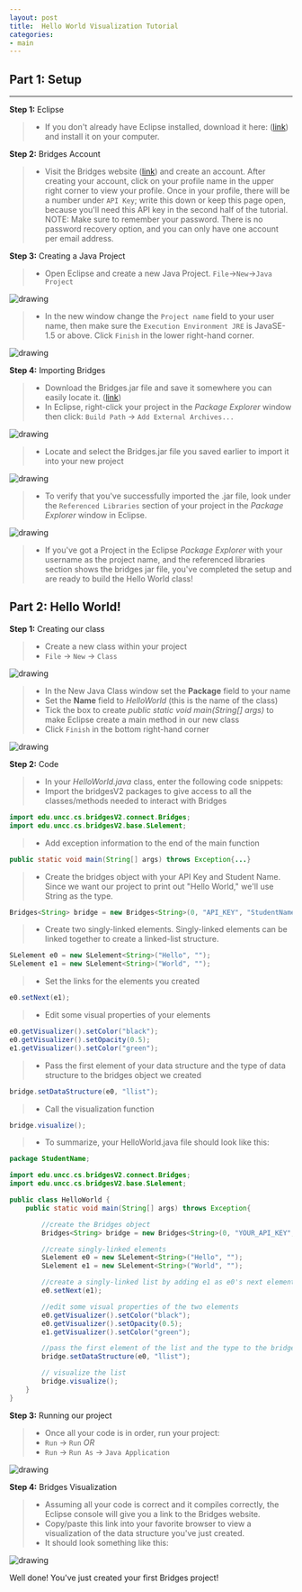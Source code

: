 ```yaml
---
layout: post
title:  Hello World Visualization Tutorial
categories:
- main
---
```


## Part 1: Setup

---

**Step 1:** Eclipse

> * If you don't already have Eclipse installed, download it here: ([link](https://www.eclipse.org/downloads/index-java8.php)) and install it on your computer.

**Step 2:** Bridges Account

> * Visit the Bridges website ([link](http://bridges-cs.herokuapp.com/login)) and create an account. After creating your account, click on your profile name in the upper right corner to view your profile. Once in your profile, there will be a number under `API Key`; write this down or keep this page open, because you'll need this API key in the second half of the tutorial.
NOTE: Make sure to remember your password. There is no password recovery option, and you can only have one account per email address.

**Step 3:** Creating a Java Project

> * Open Eclipse and create a new Java Project. `File`->`New`->`Java Project`

![drawing](/img/Tutorialv2/newJavaProject.png)

> * In the new window change the `Project name` field to your user name, then make sure the `Execution Environment JRE` is JavaSE-1.5 or above. Click `Finish` in the lower right-hand corner.

![drawing](/img/Tutorialv2/JavaProject.png)

**Step 4:** Importing Bridges

> * Download the Bridges.jar file and save it somewhere you can easily locate it. ([link](/jar/bridges_all_2.0.jar))
> * In Eclipse, right-click your project in the *Package Explorer* window then click:
`Build Path` -> `Add External Archives...`

![drawing](/img/Tutorialv2/addArchive.png)

> * Locate and select the Bridges.jar file you saved earlier to import it into your new project

![drawing](/img/Tutorialv2/jar.png)

> * To verify that you've successfully imported the .jar file, look under the `Referenced Libraries` section of your project in the *Package Explorer* window in Eclipse.

![drawing](/img/Tutorialv2/ReferencedLib.png)

> * If you've got a Project in the Eclipse *Package Explorer* with your username as the project name, and the referenced libraries section shows the bridges jar file, you've completed the setup and are ready to build the Hello World class!

## Part 2: Hello World!

**Step 1:** Creating our class

> * Create a new class within your project
> * `File` -> `New` -> `Class`

![drawing](/img/Tutorialv2/newClass.png)

> * In the New Java Class window set the **Package** field to your name
> * Set the **Name** field to *HelloWorld* (this is the name of the class)
> * Tick the box to create *public static void main(String[] args)* to make Eclipse create a main method in our new class
> * Click `Finish` in the bottom right-hand corner

![drawing](/img/Tutorialv2/class.png)

**Step 2:** Code

> * In your *HelloWorld.java* class, enter the following code snippets:
> * Import the bridgesV2 packages to give access to all the classes/methods needed to interact with Bridges

```java
import edu.uncc.cs.bridgesV2.connect.Bridges;
import edu.uncc.cs.bridgesV2.base.SLelement;
```
> * Add exception information to the end of the main function

```java
public static void main(String[] args) throws Exception{...}
```
> * Create the bridges object with your API Key and Student Name. Since we want our project to print out "Hello World," we'll use String as the type.

```java
Bridges<String> bridge = new Bridges<String>(0, "API_KEY", "StudentName")
```
> * Create two singly-linked elements. Singly-linked elements can be linked together to create a linked-list structure.

```java
SLelement e0 = new SLelement<String>("Hello", "");
SLelement e1 = new SLelement<String>("World", "");
```
> * Set the links for the elements you created

```java
e0.setNext(e1);
```
> * Edit some visual properties of your elements

```java
e0.getVisualizer().setColor("black");
e0.getVisualizer().setOpacity(0.5);
e1.getVisualizer().setColor("green");
```
> * Pass the first element of your data structure and the type of data structure to the bridges object we created

```java
bridge.setDataStructure(e0, "llist");
```
> * Call the visualization function

```java
bridge.visualize();
```
> * To summarize, your HelloWorld.java file should look like this:

```java
package StudentName;

import edu.uncc.cs.bridgesV2.connect.Bridges;
import edu.uncc.cs.bridgesV2.base.SLelement;

public class HelloWorld {
    public static void main(String[] args) throws Exception{

        //create the Bridges object
        Bridges<String> bridge = new Bridges<String>(0, "YOUR_API_KEY", "YOUR_STUDENT_NAME");

        //create singly-linked elements
        SLelement e0 = new SLelement<String>("Hello", "");
        SLelement e1 = new SLelement<String>("World", "");

        //create a singly-linked list by adding e1 as e0's next element
        e0.setNext(e1);

        //edit some visual properties of the two elements
        e0.getVisualizer().setColor("black");
        e0.getVisualizer().setOpacity(0.5);
        e1.getVisualizer().setColor("green");

        //pass the first element of the list and the type to the bridges object
        bridge.setDataStructure(e0, "llist");

        // visualize the list
        bridge.visualize();
    }
}
```

**Step 3:** Running our project

> * Once all your code is in order, run your project:
> * `Run` -> `Run`  *OR*
> * `Run` -> `Run As` -> `Java Application`

![drawing](/img/Tutorialv2/runAs.png)

**Step 4:** Bridges Visualization
> * Assuming all your code is correct and it compiles correctly, the Eclipse console will give you a link to the Bridges website.
> * Copy/paste this link into your favorite browser to view a visualization of the data structure you've just created.
> * It should look something like this:

![drawing](/img/Tutorialv2/HelloWorld.png)

Well done! You've just created your first Bridges project!
